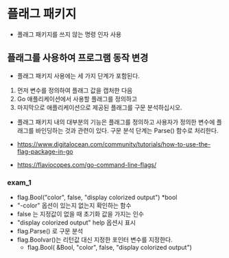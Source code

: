# 플래그 패키지
- 플래그 패키지를 쓰지 않는 명령 인자 사용

## 플래그를 사용하여 프로그램 동작 변경
* 플래그 패키지 사용에는 세 가지 단계가 포함된다. 
1. 먼저 변수를 정의하여 플래그 값을 캡처한 다음
2. Go 애플리케이션에서 사용할 플래그를 정의하고
3. 마지막으로 애플리케이션으로 제공된 플래그를 구문 분석하십시오.
* 플래그 패키지 내의 대부분의 기능은 플래그를 정의하고 사용자가 정의한 변수에 플래그를 바인딩하는 것과 관련이 있다. 구문 분석 단계는 Parse() 함수로 처리한다.

* https://www.digitalocean.com/community/tutorials/how-to-use-the-flag-package-in-go

* https://flaviocopes.com/go-command-line-flags/

### exam_1
 - flag.Bool("color", false, "display colorized output") *bool
 - "-color" 옵션이 있는지 없는지 확인하는 함수
 - false 는 지정값이 없을 때 초기화 값을 가지는 인수
 - "display colorized output" help 옵션시 표시
 - flag.Parse() 로 구문 분석
 - flag.Boolvar()는 리턴값 대신 지정한 포인터 변수를 지정한다.
     * flag.Bool( &Bool, "color", false, "display colorized output")



